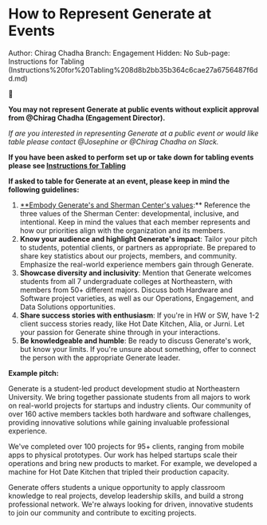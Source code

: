 # How to Represent Generate at Events

Author: Chirag Chadha
Branch: Engagement
Hidden: No
Sub-page: Instructions for Tabling (Instructions%20for%20Tabling%208d8b2bb35b364c6cae27a6756487f6dd.md)

<aside>
🚨

**You may not represent Generate at public events without explicit approval from @Chirag Chadha (Engagement Director).**

*If are you interested in representing Generate at a public event or would like table please contact @Josephine or @Chirag Chadha on Slack.*

</aside>

**If you have been asked to perform set up or take down for tabling events please see [Instructions for Tabling](Instructions%20for%20Tabling%208d8b2bb35b364c6cae27a6756487f6dd.md)** 

**If asked to table for Generate at an event, please keep in mind the following guidelines:**

1. [**Embody Generate's and Sherman Center's values](Mission,%20Values,%20&%20Priorities%20367f5423fb454a21a7fb9f5a9e328993.md):** Reference the three values of the Sherman Center: developmental, inclusive, and intentional. Keep in mind the values that each member represents and how our priorities align with the organization and its members.
2. **Know your audience and highlight Generate's impact**: Tailor your pitch to students, potential clients, or partners as appropriate. Be prepared to share key statistics about our projects, members, and community. Emphasize the real-world experience members gain through Generate.
3. **Showcase diversity and inclusivity**: Mention that Generate welcomes students from all 7 undergraduate colleges at Northeastern, with members from 50+ different majors. Discuss both Hardware and Software project varieties, as well as our Operations, Engagement, and Data Solutions opportunities.
4. **Share success stories with enthusiasm**: If you're in HW or SW, have 1-2 client success stories ready, like Hot Date Kitchen, Alia, or Jurni. Let your passion for Generate shine through in your interactions.
5. **Be knowledgeable and humble**: Be ready to discuss Generate's work, but know your limits. If you're unsure about something, offer to connect the person with the appropriate Generate leader.

**Example pitch:**

Generate is a student-led product development studio at Northeastern University. We bring together passionate students from all majors to work on real-world projects for startups and industry clients. Our community of over 160 active members tackles both hardware and software challenges, providing innovative solutions while gaining invaluable professional experience.

We've completed over 100 projects for 95+ clients, ranging from mobile apps to physical prototypes. Our work has helped startups scale their operations and bring new products to market. For example, we developed a machine for Hot Date Kitchen that tripled their production capacity.

Generate offers students a unique opportunity to apply classroom knowledge to real projects, develop leadership skills, and build a strong professional network. We're always looking for driven, innovative students to join our community and contribute to exciting projects.